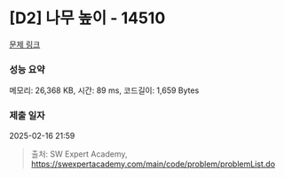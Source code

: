 # [D2] 나무 높이 - 14510 

[문제 링크](https://swexpertacademy.com/main/code/problem/problemDetail.do?contestProbId=AYFofW8qpXYDFAR4) 

### 성능 요약

메모리: 26,368 KB, 시간: 89 ms, 코드길이: 1,659 Bytes

### 제출 일자

2025-02-16 21:59



> 출처: SW Expert Academy, https://swexpertacademy.com/main/code/problem/problemList.do